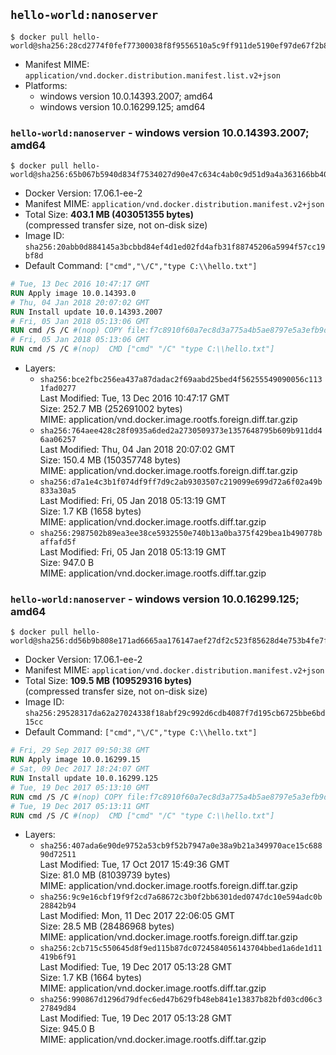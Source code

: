 ## `hello-world:nanoserver`

```console
$ docker pull hello-world@sha256:28cd2774f0fef77300038f8f9556510a5c9ff911de5190ef97de67f2b8f9d457
```

-	Manifest MIME: `application/vnd.docker.distribution.manifest.list.v2+json`
-	Platforms:
	-	windows version 10.0.14393.2007; amd64
	-	windows version 10.0.16299.125; amd64

### `hello-world:nanoserver` - windows version 10.0.14393.2007; amd64

```console
$ docker pull hello-world@sha256:65b067b5940d834f7534027d90e47c634c4ab0c9d51d9a4a363166bb40787c15
```

-	Docker Version: 17.06.1-ee-2
-	Manifest MIME: `application/vnd.docker.distribution.manifest.v2+json`
-	Total Size: **403.1 MB (403051355 bytes)**  
	(compressed transfer size, not on-disk size)
-	Image ID: `sha256:20abb0d884145a3bcbbd84ef4d1ed02fd4afb31f88745206a5994f57cc19bf8d`
-	Default Command: `["cmd","\/C","type C:\\hello.txt"]`

```dockerfile
# Tue, 13 Dec 2016 10:47:17 GMT
RUN Apply image 10.0.14393.0
# Thu, 04 Jan 2018 20:07:02 GMT
RUN Install update 10.0.14393.2007
# Fri, 05 Jan 2018 05:13:06 GMT
RUN cmd /S /C #(nop) COPY file:f7c8910f60a7ec8d3a775a4b5ae8797e5a3efb9d531b782e2a57d2f65314d2dd in C: 
# Fri, 05 Jan 2018 05:13:06 GMT
RUN cmd /S /C #(nop)  CMD ["cmd" "/C" "type C:\\hello.txt"]
```

-	Layers:
	-	`sha256:bce2fbc256ea437a87dadac2f69aabd25bed4f56255549090056c1131fad0277`  
		Last Modified: Tue, 13 Dec 2016 10:47:17 GMT  
		Size: 252.7 MB (252691002 bytes)  
		MIME: application/vnd.docker.image.rootfs.foreign.diff.tar.gzip
	-	`sha256:764aee428c28f0935a6ded2a2730509373e1357648795b609b911dd46aa06257`  
		Last Modified: Thu, 04 Jan 2018 20:07:02 GMT  
		Size: 150.4 MB (150357748 bytes)  
		MIME: application/vnd.docker.image.rootfs.foreign.diff.tar.gzip
	-	`sha256:d7a1e4c3b1f074df9ff7d9c2ab9303507c219099e699d72a6f02a49b833a30a5`  
		Last Modified: Fri, 05 Jan 2018 05:13:19 GMT  
		Size: 1.7 KB (1658 bytes)  
		MIME: application/vnd.docker.image.rootfs.diff.tar.gzip
	-	`sha256:2987502b89ea3ee38ce5932550e740b13a0ba375f429bea1b490778baffafd5f`  
		Last Modified: Fri, 05 Jan 2018 05:13:19 GMT  
		Size: 947.0 B  
		MIME: application/vnd.docker.image.rootfs.diff.tar.gzip

### `hello-world:nanoserver` - windows version 10.0.16299.125; amd64

```console
$ docker pull hello-world@sha256:dd56b9b808e171ad6665aa176147aef27df2c523f85628d4e753b4fe7fc53075
```

-	Docker Version: 17.06.1-ee-2
-	Manifest MIME: `application/vnd.docker.distribution.manifest.v2+json`
-	Total Size: **109.5 MB (109529316 bytes)**  
	(compressed transfer size, not on-disk size)
-	Image ID: `sha256:29528317da62a27024338f18abf29c992d6cdb4087f7d195cb6725bbe6bd15cc`
-	Default Command: `["cmd","\/C","type C:\\hello.txt"]`

```dockerfile
# Fri, 29 Sep 2017 09:50:38 GMT
RUN Apply image 10.0.16299.15
# Sat, 09 Dec 2017 18:24:07 GMT
RUN Install update 10.0.16299.125
# Tue, 19 Dec 2017 05:13:10 GMT
RUN cmd /S /C #(nop) COPY file:f7c8910f60a7ec8d3a775a4b5ae8797e5a3efb9d531b782e2a57d2f65314d2dd in C: 
# Tue, 19 Dec 2017 05:13:11 GMT
RUN cmd /S /C #(nop)  CMD ["cmd" "/C" "type C:\\hello.txt"]
```

-	Layers:
	-	`sha256:407ada6e90de9752a53cb9f52b7947a0e38a9b21a349970ace15c68890d72511`  
		Last Modified: Tue, 17 Oct 2017 15:49:36 GMT  
		Size: 81.0 MB (81039739 bytes)  
		MIME: application/vnd.docker.image.rootfs.foreign.diff.tar.gzip
	-	`sha256:9c9e16cbf19f9f2cd7a68672c3b0f2bb6301ded0747dc10e594adc0b28842b94`  
		Last Modified: Mon, 11 Dec 2017 22:06:05 GMT  
		Size: 28.5 MB (28486968 bytes)  
		MIME: application/vnd.docker.image.rootfs.foreign.diff.tar.gzip
	-	`sha256:2cb715c550645d8f9ed115b87dc0724584056143704bbed1a6de1d11419b6f91`  
		Last Modified: Tue, 19 Dec 2017 05:13:28 GMT  
		Size: 1.7 KB (1664 bytes)  
		MIME: application/vnd.docker.image.rootfs.diff.tar.gzip
	-	`sha256:990867d1296d79dfec6ed47b629fb48eb841e13837b82bfd03cd06c327849d84`  
		Last Modified: Tue, 19 Dec 2017 05:13:28 GMT  
		Size: 945.0 B  
		MIME: application/vnd.docker.image.rootfs.diff.tar.gzip
